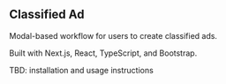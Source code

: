## Classified Ad

Modal-based workflow for users to create classified ads.

Built with Next.js, React, TypeScript, and Bootstrap.

TBD: installation and usage instructions
